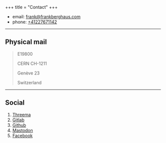 +++
title = "Contact"
+++

* email: [frank@frankberghaus.com](mailto:frank@frankberghaus.com)
* phone: [+41227671142](tel:+41227671142)

---

## Physical mail

> E19800
>
> CERN CH-1211
>
> Genève 23
>
> Switzerland

---

## Social
1. [Threema](https://threema.id/NA34FWAW)
2. [Gitlab](https://gitlab.cern.ch/berghaus)
3. [Github](https://github.com/berghaus)
4. [Mastodon](https://mastodon.online/web/accounts/151071)
5. [Facebook](https://www.facebook.com/frank.berghaus)
